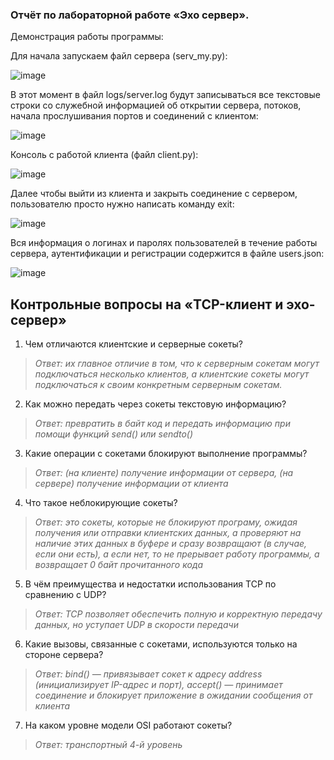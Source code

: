 ### Отчёт по лабораторной работе «Эхо сервер».

Демонстрация работы программы:

Для начала запускаем файл сервера (serv_my.py):

![image](https://user-images.githubusercontent.com/71630161/141157347-543a8d6c-edc4-4b82-b674-b6e22524265e.png)

В этот момент в файл logs/server.log будут записываться все текстовые строки со служебной информацией об открытии сервера, потоков, начала прослушивания портов и соединений с клиентом:

![image](https://user-images.githubusercontent.com/71630161/141157873-d7bdbea1-6ebb-4d10-94dd-8df6d5f1a7c6.png)

Консоль с работой клиента (файл client.py):

![image](https://user-images.githubusercontent.com/71630161/141156783-f085c6a4-9059-4ff7-943d-853e66a723f5.png)

Далее чтобы выйти из клиента и закрыть соединение с сервером, пользователю просто нужно написать команду exit:

![image](https://user-images.githubusercontent.com/71630161/141158169-6c9b7f53-2b96-44b2-b454-40edfceb96fd.png)

Вся информация о логинах и паролях пользователей в течение работы сервера, аутентификации и регистрации содержится в файле users.json:

![image](https://user-images.githubusercontent.com/71630161/141159368-77d993d9-cb5e-44b4-82d0-b01c8e3e3c94.png)


## Контрольные вопросы на «TCP-клиент и эхо-сервер»
1. Чем отличаются клиентские и серверные сокеты?
>*Ответ: их главное отличие в том, что к серверным сокетам могут подключаться несколько клиентов, а клиентские сокеты могут подключаться к своим конкретным серверным сокетам.*
2. Как можно передать через сокеты текстовую информацию?
>*Ответ: превратить в байт код и передать информацию при помощи функций send() или sendto()*
3. Какие операции с сокетами блокируют выполнение программы?
>*Ответ: (на клиенте) получение информации от сервера, (на сервере) получение информации от клиента*
4. Что такое неблокирующие сокеты?
>*Ответ: это сокеты, которые не блокируют програму, ожидая получения или отправки клиентских данных,
а проверяют на наличие этих данных в буфере и сразу возвращают (в случае, если они есть), а если нет, то не прерывает работу программы, а возвращает 0 байт прочитанного кода*
5. В чём преимущества и недостатки использования TCP по сравнению с UDP?
>*Ответ: TCP позволяет обеспечить полную и корректную передачу данных, но уступает UDP в скорости передачи*
6. Какие вызовы, связанные с сокетами, используются только на стороне сервера?
>*Ответ: bind() — привязывает сокет к адресу address (инициализирует IP-адрес и порт),
> accept() — принимает соединение и блокирует приложение в ожидании сообщения от клиента*
7. На каком уровне модели OSI работают сокеты?
>*Ответ: транспортный 4-й уровень*
